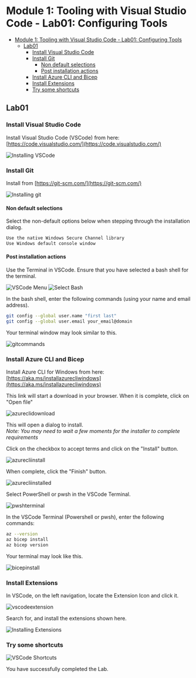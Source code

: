 # Module 1: Tooling with Visual Studio Code - Lab01: Configuring Tools

- [Module 1: Tooling with Visual Studio Code - Lab01: Configuring Tools](#module-1-tooling-with-visual-studio-code---lab01-configuring-tools)
  - [Lab01](#lab01)
    - [Install Visual Studio Code](#install-visual-studio-code)
    - [Install Git](#install-git)
      - [Non default selections](#non-default-selections)
      - [Post installation actions](#post-installation-actions)
    - [Install Azure CLI and Bicep](#install-azure-cli-and-bicep)
    - [Install Extensions](#install-extensions)
    - [Try some shortcuts](#try-some-shortcuts)

## Lab01

### Install Visual Studio Code

Install Visual Studio Code (VSCode) from here: [https://code.visualstudio.com/](https://code.visualstudio.com/)

![Installing VSCode](../../../../images/VSCode.png)

### Install Git

Install from
[https://git-scm.com/](https://git-scm.com/)

![Installing git](../../../../images/git.png)

#### Non default selections

Select the non-default options below when stepping through the installation dialog.

```bash
Use the native Windows Secure Channel library
Use Windows default console window
```

#### Post installation actions

Use the Terminal in VSCode.  Ensure that you have selected a bash shell for the terminal.

![VSCode Menu](../../../../images/vscode_menubar.png)
![Select Bash](../../../../images/vscode-bash.png)

In the bash shell, enter the following commands (using your name and email address).

```bash
git config --global user.name "first last"
git config --global user.email your_email@domain
```

Your terminal window may look similar to this.

![gitcommands](../../../../images/gitcommands.png)

### Install Azure CLI and Bicep

Install Azure CLI for Windows from here: [https://aka.ms/installazurecliwindows](https://aka.ms/installazurecliwindows)

This link will start a download in your browser. When it is complete, click on "Open file"

![azureclidownload](../../../../images/azureclidownload.png)

This will open a dialog to install.  
*Note: You may need to wait a few moments for the installer to complete requirements*

Click on the checkbox to accept terms and click on the "Install" button.

![azurecliinstall](../../../../images/azurecliinstall.png)

When complete, click the "Finish" button.

![azurecliinstalled](../../../../images/azurecliinstalled.png)

Select PowerShell or pwsh in the VSCode Terminal.

![pwshterminal](../../../../images/pwshterminal.png)

In the VSCode Terminal (Powershell or pwsh), enter the following commands:

```bash
az --version
az bicep install
az bicep version
```

Your terminal may look like this.

![bicepinstall](../../../../images/bicepinstall.png)

### Install Extensions

In VSCode, on the left navigation, locate the Extension Icon and click it.

![vscodeextension](../../../../images/vscodeextension.png)

Search for, and install the extensions shown here.

![Installing Extensions](../../../../images/extensions.png)

### Try some shortcuts

![VSCode Shortcuts](../../../../images/shortcuts.png)

You have successfully completed the Lab.
